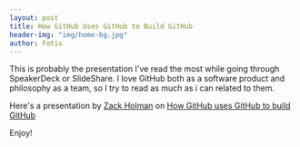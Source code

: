 ```yaml
---
layout: post
title: How GitHub Uses GitHub to Build GitHub
header-img: "img/home-bg.jpg"
author: Fotis
---
```


This is probably the presentation I've read the most while going through SpeakerDeck or SlideShare. I love GitHub both as a software product and philosophy as a team, so I try to read as much as i can related to them.

Here's a presentation by [Zack Holman](http://zachholman.com) on [How GitHub uses GitHub to build GitHub](http://zachholman.com/talk/how-github-uses-github-to-build-github/ "How GitHub uses GitHub to build GitHub")

Enjoy!

<script async class="speakerdeck-embed" data-id="4e79b461c9bdcb003f00331d" data-ratio="1.33333333333333" src="//speakerdeck.com/assets/embed.js"></script>
